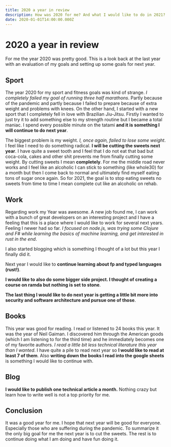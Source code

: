 ```yaml
---
title: 2020 a year in review
description: How was 2020 for me? And what I would like to do in 2021?
date: 2020-01-01T14:00:00.000Z
---
```


# 2020 a year in review 

For me the year 2020 was pretty good. This is a look back at the last year with an evaluation of my goals and setting up some goals for next year. 

## Sport 

The year 2020 for my sport and fitness goals was kind of strange. *I completely failed my goal of running three half marathons*. Partly because of the pandemic and partly because I failed to prepare because of extra weight and problems with knees. On the other hand, I started with a new sport that I completely fell in love with Brazilian Jiu-Jitsu. Firstly I wanted to just try it to add something else to my strength routine but I became a total maniac. I spend every possible minute on the tatami **and it is something I will continue to do next year**. 

The biggest problem is my weight. *I, once again, failed to lose some weight*. I feel like I need to do something radical. **I will be cutting the sweets next year**. I have quite a sweet tooth and I feel that I do not eat that bad but coca-cola, cakes and other shit prevents me from finally cutting some weight. By cutting sweets I mean **completely**. For me the middle road never works and I feel like an alcoholic I can stick to something (like whole30) for a month but then I come back to normal and ultimately find myself eating tons of sugar once again. So for 2021, the goal is to stop eating sweets no sweets from time to time I mean complete cut like an alcoholic on rehab.

## Work 

Regarding work my Year was awesome. A new job found me, I can work with a bunch of great developers on an interesting project and I have a feeling that this is a place where I would like to work for several next years. Feeling I newer had so far. *I focused on node.js, was trying some Clojure and F# while learning the basics of machine learning, and get interested in rust in the end*. 

I also started blogging which is something I thought of a lot but this year I finally did it. 

Next year I would like to **continue learning about fp and typed languages (rust!)**. 

**I would like to also do some bigger side project. I thought of creating a course on ramda but nothing is set to stone**. 

**The last thing I would like to do next year is getting a little bit more into security and software architecture and pursue one of those**. 

## Books 

This year was good for reading. I read or listened to 24 books this year. It was the year of Neil Gaiman. I discovered him through the American goods (which I am listening to for the third time) and he immediately becomes one of my favorite authors. *I read a little bit less technical literature this year than I wanted*. I have quite a pile to read next year so **I would like to read at least 7 of them**. Also **writing down the books I read into the google sheets** is something I would like to continue with.

## Blog

**I would like to publish one technical article a month.** Nothing crazy but learn how to write well is not a top priority for me.

## Conclusion

It was a good year for me. I hope that next year will be good for everyone. Especially those who are suffering during the pandemic. To summarize it the only big goal for me the next year is to cut the sweets. The rest is to continue doing what I am doing and have fun doing it.
